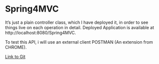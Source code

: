 # Spring4MVC

 It’s just a plain controller class, which I have deployed it, in order to see things live on each operation in detail. 
 Deployed Application is available at http://localhost:8080/Spring4MVC.

To test this API, i will use an external client POSTMAN (An extension from CHROME).

[Link to Git](https://github.com/Ganashree15/Spring4MVC)


